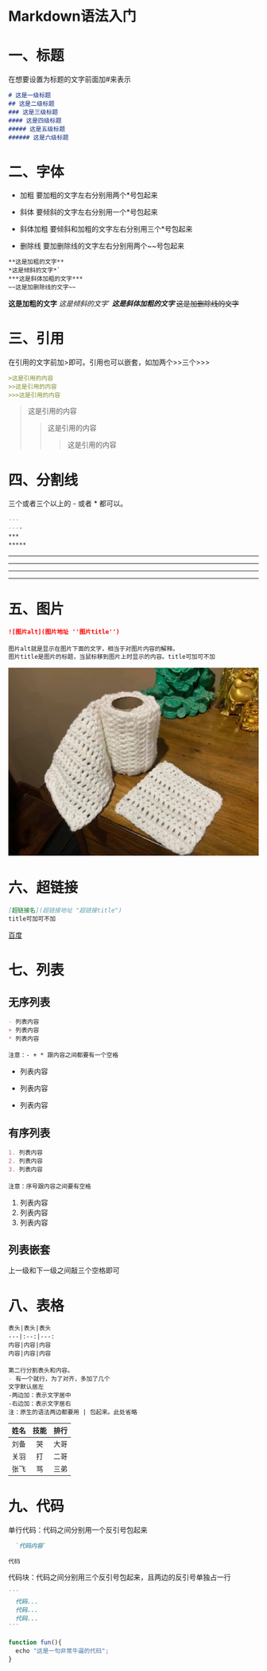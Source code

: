 # Markdown语法入门

# 一、标题

在想要设置为标题的文字前面加#来表示

```markdown
# 这是一级标题
## 这是二级标题
### 这是三级标题
#### 这是四级标题
##### 这是五级标题
###### 这是六级标题
```

# 二、字体

- 加粗
  要加粗的文字左右分别用两个*号包起来

- 斜体
  要倾斜的文字左右分别用一个*号包起来

- 斜体加粗
  要倾斜和加粗的文字左右分别用三个*号包起来

- 删除线
  要加删除线的文字左右分别用两个~~号包起来

~~~markdown
**这是加粗的文字**
*这是倾斜的文字*`
***这是斜体加粗的文字***
~~这是加删除线的文字~~
~~~

**这是加粗的文字**
*这是倾斜的文字*`
***这是斜体加粗的文字***
~~这是加删除线的文字~~

# 三、引用

在引用的文字前加>即可。引用也可以嵌套，如加两个>>三个>>>

~~~markdown
>这是引用的内容
>>这是引用的内容
>>>这是引用的内容
~~~

>这是引用的内容
>>这是引用的内容
>>
>>>这是引用的内容

# 四、分割线

三个或者三个以上的 - 或者 * 都可以。

~~~markdown
---
----
***
*****
~~~

---
----
***
*****

# 五、图片

```markdown
![图片alt](图片地址 ''图片title'')

图片alt就是显示在图片下面的文字，相当于对图片内容的解释。
图片title是图片的标题，当鼠标移到图片上时显示的内容。title可加可不加
```

![测试图片](../static/img/开发工具/test.jpg "样例")

# 六、超链接

```markdown
[超链接名](超链接地址 "超链接title")
title可加可不加
```

[百度](https://www.baidu.com  "百度")

# 七、列表

## 无序列表

```markdown
- 列表内容
+ 列表内容
* 列表内容

注意：- + * 跟内容之间都要有一个空格
```

- 列表内容
+ 列表内容

* 列表内容

## 有序列表

```markdown
1. 列表内容
2. 列表内容
3. 列表内容

注意：序号跟内容之间要有空格
```

1. 列表内容
2. 列表内容
3. 列表内容

## 列表嵌套

上一级和下一级之间敲三个空格即可

# 八、表格

```markdown
表头|表头|表头
---|:--:|---:
内容|内容|内容
内容|内容|内容

第二行分割表头和内容。
- 有一个就行，为了对齐，多加了几个
文字默认居左
-两边加：表示文字居中
-右边加：表示文字居右
注：原生的语法两边都要用 | 包起来。此处省略
```

| 姓名 | 技能 | 排行 |
| ---- | :--: | ---: |
| 刘备 |  哭  | 大哥 |
| 关羽 |  打  | 二哥 |
| 张飞 |  骂  | 三弟 |

# 九、代码

单行代码：代码之间分别用一个反引号包起来

```markdown
  `代码内容`
```

`代码`

代码块：代码之间分别用三个反引号包起来，且两边的反引号单独占一行

~~~markdown
```
  代码...
  代码...
  代码...
```
~~~

```javascript
function fun(){
  echo "这是一句非常牛逼的代码";
}
```

